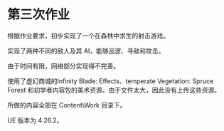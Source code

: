 # 第三次作业

根据作业要求，初步实现了一个在森林中求生的射击游戏。

实现了两种不同的敌人及其 AI，能够巡逻、寻敌和攻击。

由于时间有限，网络部分实现得不完善。

使用了虚幻商城的Infinity Blade: Effects、temperate Vegetation: Spruce Forest 和初学者内容包的美术资源。由于文件太大，因此没有上传这些资源。

所做的内容全部在 Content\Work 目录下。

UE 版本为 4.26.2。